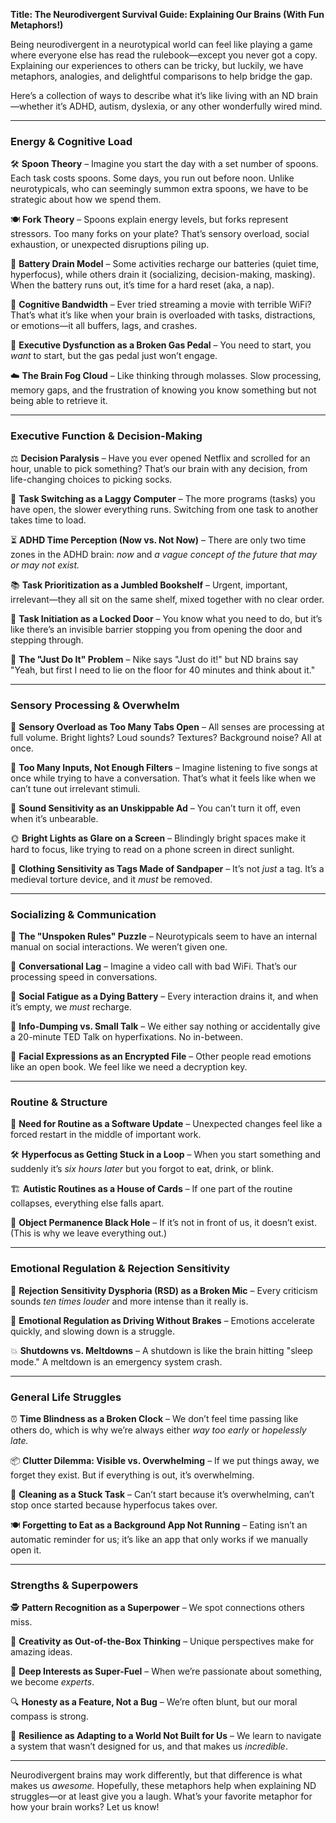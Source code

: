 **Title: The Neurodivergent Survival Guide: Explaining Our Brains (With Fun Metaphors!)**

Being neurodivergent in a neurotypical world can feel like playing a game where everyone else has read the rulebook—except you never got a copy. Explaining our experiences to others can be tricky, but luckily, we have metaphors, analogies, and delightful comparisons to help bridge the gap.

Here’s a collection of ways to describe what it’s like living with an ND brain—whether it’s ADHD, autism, dyslexia, or any other wonderfully wired mind.

---

### **Energy & Cognitive Load**

🛠 **Spoon Theory** – Imagine you start the day with a set number of spoons. Each task costs spoons. Some days, you run out before noon. Unlike neurotypicals, who can seemingly summon extra spoons, we have to be strategic about how we spend them.

🍽 **Fork Theory** – Spoons explain energy levels, but forks represent stressors. Too many forks on your plate? That’s sensory overload, social exhaustion, or unexpected disruptions piling up.

🔋 **Battery Drain Model** – Some activities recharge our batteries (quiet time, hyperfocus), while others drain it (socializing, decision-making, masking). When the battery runs out, it’s time for a hard reset (aka, a nap).

📡 **Cognitive Bandwidth** – Ever tried streaming a movie with terrible WiFi? That’s what it’s like when your brain is overloaded with tasks, distractions, or emotions—it all buffers, lags, and crashes.

🚗 **Executive Dysfunction as a Broken Gas Pedal** – You need to start, you *want* to start, but the gas pedal just won’t engage.

☁️ **The Brain Fog Cloud** – Like thinking through molasses. Slow processing, memory gaps, and the frustration of knowing you know something but not being able to retrieve it.

---

### **Executive Function & Decision-Making**

⚖️ **Decision Paralysis** – Have you ever opened Netflix and scrolled for an hour, unable to pick something? That’s our brain with any decision, from life-changing choices to picking socks.

💾 **Task Switching as a Laggy Computer** – The more programs (tasks) you have open, the slower everything runs. Switching from one task to another takes time to load.

⏳ **ADHD Time Perception (Now vs. Not Now)** – There are only two time zones in the ADHD brain: *now* and *a vague concept of the future that may or may not exist.*

📚 **Task Prioritization as a Jumbled Bookshelf** – Urgent, important, irrelevant—they all sit on the same shelf, mixed together with no clear order.

🚪 **Task Initiation as a Locked Door** – You know what you need to do, but it’s like there’s an invisible barrier stopping you from opening the door and stepping through.

🛑 **The "Just Do It" Problem** – Nike says "Just do it!" but ND brains say "Yeah, but first I need to lie on the floor for 40 minutes and think about it."

---

### **Sensory Processing & Overwhelm**

📣 **Sensory Overload as Too Many Tabs Open** – All senses are processing at full volume. Bright lights? Loud sounds? Textures? Background noise? All at once.

🎵 **Too Many Inputs, Not Enough Filters** – Imagine listening to five songs at once while trying to have a conversation. That’s what it feels like when we can’t tune out irrelevant stimuli.

🚨 **Sound Sensitivity as an Unskippable Ad** – You can’t turn it off, even when it’s unbearable.

🌞 **Bright Lights as Glare on a Screen** – Blindingly bright spaces make it hard to focus, like trying to read on a phone screen in direct sunlight.

👕 **Clothing Sensitivity as Tags Made of Sandpaper** – It’s not *just* a tag. It’s a medieval torture device, and it *must* be removed.

---

### **Socializing & Communication**

🧩 **The "Unspoken Rules" Puzzle** – Neurotypicals seem to have an internal manual on social interactions. We weren’t given one.

🔑 **Conversational Lag** – Imagine a video call with bad WiFi. That’s our processing speed in conversations.

🔋 **Social Fatigue as a Dying Battery** – Every interaction drains it, and when it’s empty, we *must* recharge.

📜 **Info-Dumping vs. Small Talk** – We either say nothing or accidentally give a 20-minute TED Talk on hyperfixations. No in-between.

🤖 **Facial Expressions as an Encrypted File** – Other people read emotions like an open book. We feel like we need a decryption key.

---

### **Routine & Structure**

🔄 **Need for Routine as a Software Update** – Unexpected changes feel like a forced restart in the middle of important work.

🛠 **Hyperfocus as Getting Stuck in a Loop** – When you start something and suddenly it’s *six hours later* but you forgot to eat, drink, or blink.

🏗 **Autistic Routines as a House of Cards** – If one part of the routine collapses, everything else falls apart.

📌 **Object Permanence Black Hole** – If it’s not in front of us, it doesn’t exist. (This is why we leave everything out.)

---

### **Emotional Regulation & Rejection Sensitivity**

🎤 **Rejection Sensitivity Dysphoria (RSD) as a Broken Mic** – Every criticism sounds *ten times louder* and more intense than it really is.

🚀 **Emotional Regulation as Driving Without Brakes** – Emotions accelerate quickly, and slowing down is a struggle.

💥 **Shutdowns vs. Meltdowns** – A shutdown is like the brain hitting "sleep mode." A meltdown is an emergency system crash.

---

### **General Life Struggles**

⏰ **Time Blindness as a Broken Clock** – We don’t feel time passing like others do, which is why we’re always either *way too early* or *hopelessly late.*

📦 **Clutter Dilemma: Visible vs. Overwhelming** – If we put things away, we forget they exist. But if everything is out, it’s overwhelming.

🔄 **Cleaning as a Stuck Task** – Can’t start because it’s overwhelming, can’t stop once started because hyperfocus takes over.

🍽 **Forgetting to Eat as a Background App Not Running** – Eating isn’t an automatic reminder for us; it’s like an app that only works if we manually open it.

---

### **Strengths & Superpowers**

🕵️ **Pattern Recognition as a Superpower** – We spot connections others miss.

🎨 **Creativity as Out-of-the-Box Thinking** – Unique perspectives make for amazing ideas.

🧠 **Deep Interests as Super-Fuel** – When we’re passionate about something, we become *experts*.

🔍 **Honesty as a Feature, Not a Bug** – We’re often blunt, but our moral compass is strong.

💪 **Resilience as Adapting to a World Not Built for Us** – We learn to navigate a system that wasn’t designed for us, and that makes us *incredible*.

---

Neurodivergent brains may work differently, but that difference is what makes us *awesome.* Hopefully, these metaphors help when explaining ND struggles—or at least give you a laugh. What’s your favorite metaphor for how your brain works? Let us know!


